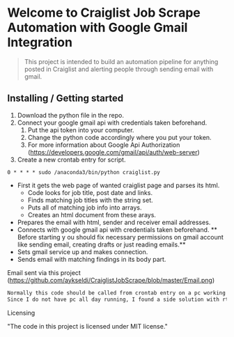 # Welcome to Craiglist Job Scrape Automation with Google Gmail Integration

> This project is intended to build an automation pipeline for anything posted in Craiglist and alerting people through sending email with gmail. 

## Installing / Getting started

1. Download the python file in the repo. 
1. Connect your google gmail api with credentials taken beforehand.
   1. Put the api token into your computer.
   1. Change the python code accordingly where you put your token.
   1. For more information about Google Api Authorization (https://developers.google.com/gmail/api/auth/web-server)
1. Create a new crontab entry for script.
  

```shell
0 * * * * sudo /anaconda3/bin/python craiglist.py
```

* First it gets the web page of wanted craiglist page and parses its html. 
	* Code looks for job title, post date and links.
	* Finds matching job titles with the string set. 
	* Puts all of matching job info into arrays. 
	* Creates an html document from these arays. 
* Prepares the email with html, sender and receiver email addresses. 
* Connects with google gmail api with credentials taken beforehand. 
** Before starting y ou should fix necessary permissions on gmail account like sending email, creating drafts or just reading emails.**
*  Sets gmail service up and makes connection.
* Sends email with matching findings in its body part. 

 Email sent via this project (https://github.com/aykseldi/CraiglistJobScrape/blob/master/Email.png)

```bash
Normally this code should be called from crontab entry on a pc working all the day. 
Since I do not have pc all day running, I found a side solution with rtcwake package which comes with most linux distributions. RTCWAKE  makes a system sleep state until specified wakeup time, so I will make a hourly crontab entry which runs the python code then invokes rtcwake for to sleep 1 hour. This circular process goes on all through day or you can fix it to just work on nights.
```

Licensing

"The code in this project is licensed under MIT license."
